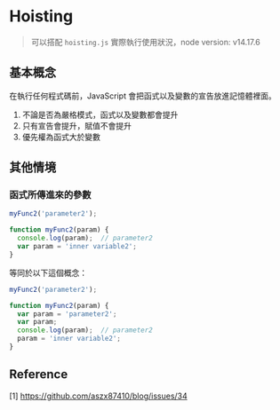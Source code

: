 # Hoisting
> 可以搭配 `hoisting.js` 實際執行使用狀況，node version: v14.17.6

## 基本概念
在執行任何程式碼前，JavaScript 會把函式以及變數的宣告放進記憶體裡面。

1. 不論是否為嚴格模式，函式以及變數都會提升
2. 只有宣告會提升，賦值不會提升
3. 優先權為函式大於變數


## 其他情境
### 函式所傳進來的參數
```js
myFunc2('parameter2');

function myFunc2(param) {
  console.log(param);  // parameter2
  var param = 'inner variable2';
}
```

等同於以下這個概念：

```js
myFunc2('parameter2');

function myFunc2(param) {
  var param = 'parameter2';
  var param;
  console.log(param);  // parameter2
  param = 'inner variable2';
}
```




## Reference
[1] https://github.com/aszx87410/blog/issues/34